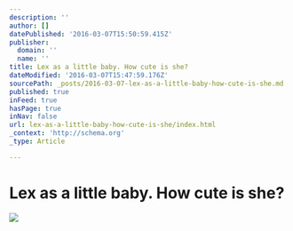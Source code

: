 ```yaml
---
description: ''
author: []
datePublished: '2016-03-07T15:50:59.415Z'
publisher:
  domain: ''
  name: ''
title: Lex as a little baby. How cute is she?
dateModified: '2016-03-07T15:47:59.176Z'
sourcePath: _posts/2016-03-07-lex-as-a-little-baby-how-cute-is-she.md
published: true
inFeed: true
hasPage: true
inNav: false
url: lex-as-a-little-baby-how-cute-is-she/index.html
_context: 'http://schema.org'
_type: Article

---
```

# Lex as a little baby. How cute is she?
![](https://the-grid-user-content.s3-us-west-2.amazonaws.com/8a70eccc-ff4f-4f36-8063-033da4dd9ff8.png)